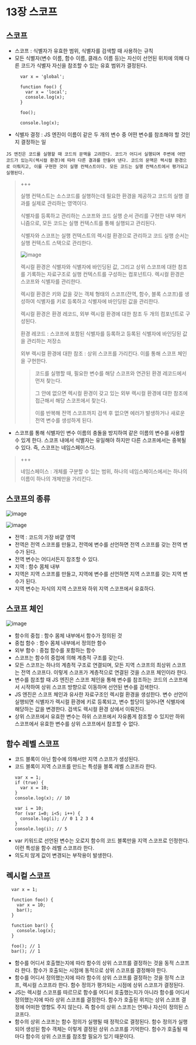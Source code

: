 13장 스코프
========

스코프
---
- 스코프 : 식별자가 유효한 범위, 식별자를 검색할 때 사용하는 규칙
- 모든 식별자(변수 이름, 함수 이름, 클래스 이름 등)는 자신이 선언된 위치에 의해 다른 코드가 식별자 자신을 참조할 수 있는 유효 범위가 결정된다.
  ```
    var x = 'global';

    function foo() {
      var x = 'local';
      console.log(x);
    }

    foo();

    console.log(x);
  ```
- 식별자 결정 : JS 엔진이 이름이 같은 두 개의 변수 중 어떤 변수를 참조해야 할 것인지 결정하는 일

`JS 엔진은 코드를 실행할 때 코드의 문맥을 고려한다. 코드가 어디서 실행되며 주변에 어떤 코드가 있는지(렉시컬 환경)에 따라 다른 결과를 만들어 낸다. 코드의 문맥은 렉시컬 환경으로 이뤄지고, 이를 구현한 것이 실행 컨텍스트이다. 모든 코드는 실행 컨텍스트에서 평가되고 실행된다.`

>  +++
> 
>  실행 컨텍스트는 소스코드를 실행하는데 필요한 환경을 제공하고 코드의 실행 결과를 실제로 관리하는 영역이다.
> 
>  식별자를 등록하고 관리하는 스코프와 코드 실행 순서 관리를 구현한 내부 매커니즘으로, 모든 코드는 실행 컨텍스트를 통해 실행되고 관리된다.
> 
>  식별자와 스코프는 실행 컨텍스트의 렉시컬 환경으로 관리하고 코드 실행 순서는 실행 컨텍스트 스택으로 관리한다.
> 
>  ![image](https://github.com/houony/Javascript-Deep-Dive-Study/assets/99787274/87d74a52-381b-41a9-a33e-807a7175c3cc)
> 
>  렉시컬 환경은 식별자와 식별자에 바인딩된 값, 그리고 상위 스코프에 대한 참조를 기록하는 자료구조로 실행 컨텍스트를 구성하는 컴포넌트다. 렉시컬 환경은 스코프와 식별자를 관리한다.
> 
>  렉시컬 환경은 키와 값을 갖는 객체 형태의 스코프(전역, 함수, 블록 스코프)를 생성하여 식별자를 키로 등록하고 식별자에 바인딩된 값을 관리한다.
> 
>  렉시컬 환경은 환경 레코드, 외부 렉시컬 환경에 대한 참조 두 개의 컴포넌트로 구성된다.
> 
>  환경 레코드 : 스코프에 포함된 식별자를 등록하고 등록된 식별자에 바인딩된 값을 관리하는 저장소
> 
>  외부 렉시컬 환경에 대한 참조 : 상위 스코프를 가리킨다. 이를 통해 스코프 체인을 구현한다.
>
> >  코드를 실행할 때, 필요한 변수를 해당 스코프와 연관된 환경 레코드에서 먼저 찾는다.
> > 
> >  그 안에 없으면 렉시컬 환경이 갖고 있는 외부 렉시컬 환경에 대한 참조에 접근해서 해당 스코프에서 찾는다.
> >
> >  이를 반복해 전역 스코프까지 검색 후 없으면 에러가 발생하거나 새로운 전역 변수를 생성하게 된다.

- 스코프를 통해 식별자인 변수 이름의 충돌을 방지하여 같은 이름의 변수를 사용할 수 있게 한다. 스코프 내에서 식별자는 유일해야 하지만 다른 스코프에서는 중복될 수 있다. 즉, 스코프는 네임스페이스다.

>  +++
> 
>  네임스페이스 : 개체를 구분할 수 있는 범위, 하나의 네임스페이스에서는 하나의 이름이 하나의 개체만을 가리킨다.


스코프의 종류
---
![image](https://github.com/houony/Javascript-Deep-Dive-Study/assets/99787274/6e1c7056-0905-4024-a5ed-4bbafe1c8921)

![image](https://github.com/houony/Javascript-Deep-Dive-Study/assets/99787274/564f4453-dd1b-427b-b425-1a0bfc29b087)
- 전역 : 코드의 가장 바깥 영역
- 전역은 전역 스코프를 만들고, 전역에 변수를 선언하면 전역 스코프를 갖는 전역 변수가 된다.
- 전역 변수는 어디서든지 참조할 수 있다.
- 지역 : 함수 몸체 내부
- 지역은 지역 스코프를 만들고, 지역에 변수를 선언하면 지역 스코프를 갖는 지역 변수가 된다.
- 지역 변수는 자식의 지역 스코프와 하위 지역 스코프에서 유효하다.

스코프 체인
---
![image](https://github.com/houony/Javascript-Deep-Dive-Study/assets/99787274/556f710e-7af9-488e-ba68-ed3580e3b9e2)
- 함수의 중첩 : 함수 몸체 내부에서 함수가 정의된 것
- 중첩 함수 : 함수 몸체 내부에서 정의한 함수
- 외부 함수 : 중첩 함수를 포함하는 함수
- 스코프는 함수의 중첩에 의해 계층적 구조를 갖는다.
- 모든 스코프는 하나의 계층적 구조로 연결되며, 모든 지역 스코프의 최상위 스코프는 전역 스코프다. 이렇게 스코프가 계층적으로 연결된 것을 스코프 체인이라 한다.
- 변수를 참조할 때 JS 엔진은 스코프 체인을 통해 변수를 참조하는 코드의 스코프에서 시작하여 상위 스코프 방향으로 이동하며 선언된 변수를 검색한다.
- JS 엔진은 스코프 체인과 유사한 자료구조인 렉시컬 환경을 생성한다. 변수 선언이 실행되면 식별자가 렉시컬 환경에 키로 등록되고, 변수 할당이 일어나면 식별자에 해당하는 값을 변경한다. 검색도 렉시컬 환경 상에서 이뤄진다.
- 상위 스코프에서 유효한 변수는 하위 스코프에서 자유롭게 참조할 수 있지만 하위 스코프에서 유효한 변수를 상위 스코프에서 참조할 수 없다.

함수 레벨 스코프
---
- 코드 블록이 아닌 함수에 의해서만 지역 스코프가 생성된다.
- 코드 블록이 지역 스코프를 만드는 특성을 블록 레벨 스코프라 한다.
  ```
  var x = 1;
  if (true) {
    var x = 10;
  }
  console.log(x); // 10

  var i = 10;
  for (var i=0; i<5; i++) {
    console.log(i); // 0 1 2 3 4
  }
  console.log(i); // 5
  ```
- var 키워드로 선언된 변수는 오로지 함수의 코드 블록만을 지역 스코프로 인정한다. 이런 특성을 함수 레벨 스코프라 한다.
- 의도치 않게 값이 변경되는 부작용이 발생한다.

렉시컬 스코프
---
  ```
    var x = 1;

    function foo() {
      var x = 10;
      bar();
    }

    function bar() {
      console.log(x);
    }

    foo(); // 1
    bar(); // 1
  ```
- 함수를 어디서 호출했는지에 따라 함수의 상위 스코프를 결정하는 것을 동적 스코프라 한다. 함수가 호출되는 시점에 동적으로 상위 스코프를 결정해야 한다.
- 함수를 어디서 정의했는지에 따라 함수의 상위 스코프를 결정하는 것을 정적 스코프, 렉시컬 스코프라 한다. 함수 정의가 평가되는 시점에 상위 스코프가 결정된다.
- JS는 렉시컬 스코프를 따르므로 함수를 어디서 호출했는지가 아니라 함수를 어디서 정의했는지에 따라 상위 스코프를 결정한다. 함수가 호출된 위치는 상위 스코프 결정에 어떠한 영향도 주지 않는다. 즉 함수의 상위 스코프는 언제나 자신이 정의된 스코프다.
- 함수의 상위 스코프는 함수 정의가 실행될 때 정적으로 결정된다. 함수 정의가 실행되어 생성된 함수 객체는 이렇게 결정된 상위 스코프를 기억한다. 함수가 호출될 때마다 함수의 상위 스코프를 참조할 필요가 있기 때문이다.
